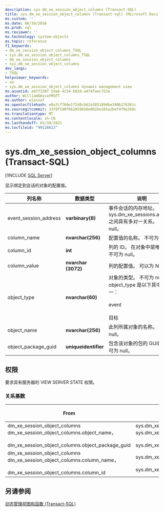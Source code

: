```yaml
---
description: sys.dm_xe_session_object_columns (Transact-SQL)
title: sys.dm_xe_session_object_columns (Transact-sql) |Microsoft Docs
ms.custom: ''
ms.date: 06/10/2016
ms.prod: sql
ms.reviewer: ''
ms.technology: system-objects
ms.topic: reference
f1_keywords:
- dm_xe_session_object_columns_TSQL
- sys.dm_xe_session_object_columns_TSQL
- dm_xe_session_object_columns
- sys.dm_xe_session_object_columns
dev_langs:
- TSQL
helpviewer_keywords:
- xe
- sys.dm_xe_session_object_columns dynamic management view
ms.assetid: e97f3307-2da6-4c54-b818-a474faec752e
author: WilliamDAssafMSFT
ms.author: wiassaf
ms.openlocfilehash: e8a7cf766e172d0cb62a3051894be390b176361c
ms.sourcegitcommit: 33f0f190f962059826e002be165a2bef4f9e350c
ms.translationtype: MT
ms.contentlocale: zh-CN
ms.lasthandoff: 01/30/2021
ms.locfileid: "99128613"
---
```

# <a name="sysdm_xe_session_object_columns-transact-sql"></a>sys.dm_xe_session_object_columns (Transact-SQL)
[!INCLUDE [SQL Server](../../includes/applies-to-version/sqlserver.md)]

  显示绑定到会话的对象的配置值。  
  
|列名称|数据类型|说明|  
|-----------------|---------------|-----------------|  
|event_session_address|**varbinary(8)**|事件会话的内存地址。 与 sys.dm_xe_sessions.address 之间具有多对一关系。 不可为 null。|  
|column_name|**nvarchar(256)**|配置值的名称。 不可为 null。|  
|column_id|**int**|列的 ID。 在对象中是唯一的。 不可为 null。|  
|column_value|**nvarchar (3072)**|列的配置值。 可以为 Null。|  
|object_type|**nvarchar(60)**|对象的类型。 不可为 null。 object_type 是以下其中之一：<br /><br /> event<br /><br /> 目标|  
|object_name|**nvarchar(256)**|此列所属对象的名称。 不可为 null。|  
|object_package_guid|**uniqueidentifier**|包含该对象的包的 GUID。 不可为 null。|  
  
## <a name="permissions"></a>权限  
 要求具有服务器的 VIEW SERVER STATE 权限。  
  
### <a name="relationship-cardinalities"></a>关系基数  
  
|From|功能|关系|  
|----------|--------|------------------|  
|dm_xe_session_object_columns dm_xe_session_object_columns.object_name，<br /><br /> dm_xe_session_object_columns.object_package_guid|sys.dm_xe_objects sys.dm_xe_objects.package_guid，<br /><br /> sys.dm_xe_objects.name|多对一|  
|dm_xe_session_object_columns dm_xe_session_object_columns.column_name，<br /><br /> dm_xe_session_object_columns.column_id|sys.dm_xe_object_columns. name、<br /><br /> sys.dm_xe_object_columns.column_id|多对一|  
  
## <a name="see-also"></a>另请参阅  
 [动态管理视图和函数 (Transact-SQL)](~/relational-databases/system-dynamic-management-views/system-dynamic-management-views.md)  
  
  

